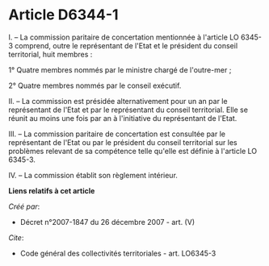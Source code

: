 # Article D6344-1

I. – La commission paritaire de concertation mentionnée à l'article LO 6345-3 comprend, outre le représentant de l'Etat et le
président du conseil territorial, huit membres :

1° Quatre membres nommés par le ministre chargé de l'outre-mer ;

2° Quatre membres nommés par le conseil exécutif.

II. – La commission est présidée alternativement pour un an par le représentant de l'Etat et par le représentant du conseil
territorial. Elle se réunit au moins une fois par an à l'initiative du représentant de l'Etat.

III. – La commission paritaire de concertation est consultée par le représentant de l'Etat ou par le président du conseil
territorial sur les problèmes relevant de sa compétence telle qu'elle est définie à l'article LO 6345-3.

IV. – La commission établit son règlement intérieur.

**Liens relatifs à cet article**

_Créé par_:

  - Décret n°2007-1847 du 26 décembre 2007 - art. (V)

_Cite_:

  - Code général des collectivités territoriales - art. LO6345-3
